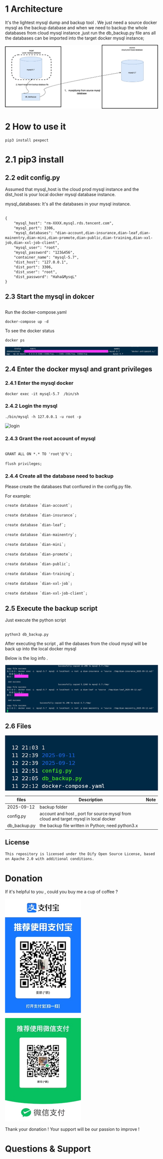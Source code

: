 # 1 Architecture 



   It's the lightest  mysql dump and backup tool .  We just need a source docker mysql as the backup database and when we need to backup the whole databases from cloud mysql instance ,just run  the db_backup.py file ans all the databases can be imported into the target docker mysql instance;



  

![Cloud-native-backup](./images/Cloud-native-backup.jpg)





# 2  How to use it 



```
pip3 install pexpect  
```



# 2.1  pip3 install 



## 2.2  edit  config.py 



Assumed that mysql_host is the cloud prod mysql instance  and the dist_host is your local docker mysql database instance.

mysql_databases:  It's all the databases in your mysql instance. 

```

{
    "mysql_host": "rm-XXXX.mysql.rds.tencent.com",
    "mysql_port": 3306,
    "mysql_databases": "dian-account,dian-insurance,dian-leaf,dian-mainentry,dian-mini,dian-promote,dian-public,dian-training,dian-xxl-job,dian-xxl-job-client",
    "mysql_user": "root",
    "mysql_password": "123&456",
    "container_name": "mysql-5.7",
    "dist_host": "127.0.0.1",
    "dist_port": 3306,
    "dist_user": "root",
    "dist_password": "Haha&MysqL"
}

```



## 2.3 Start the mysql in dokcer

##  

Run the docker-compose.yaml 

```
docker-compose up -d 
```

To see the docker status 

```
docker ps 
```

![docker](./images/docker.jpg)





## 2.4  Enter the docker mysql and grant privileges



### 2.4.1 Enter the mysql  docker 

```
docker exec -it mysql-5.7  /bin/sh  
```

### 2.4.2  Login the mysql 

```
./bin/mysql -h 127.0.0.1 -u root -p
```



![login](/Users/pengjiang/Desktop/tem/login.jpg)





### 2.4.3  Grant the root account of mysql 

```

GRANT ALL ON *.* TO 'root'@'%';

flush privileges;

```

### 2.4.4  Create  all the database need to backup 

Please create the databases that confiured in the config.py file. 

For example: 

```
create database `dian-account`;

create database `dian-insurance`;

create database `dian-leaf`;

create database `dian-mainentry`;

create database `dian-mini`;

create database `dian-promote`;

create database `dian-public`;

create database `dian-training`;

create database `dian-xxl-job`;

create database `dian-xxl-job-client`;
```



## 2.5 Execute the backup script 

Just execute the python script 

```

python3 db_backup.py 

```

After executing the script , all the dabases from the cloud mysql will be back up into the local docker mysql 

Below is the log info .

![backup-1](./images/backup-1.jpg)



##    2.6  Files 



![folder](./images/folder.jpg)

   





| files        | Description                                                  | Note |
| ------------ | ------------------------------------------------------------ | ---- |
| 2025-09-12   | backup folder                                                |      |
| config.py    | account and host , port for  source mysql from cloud and target mysql in local docker |      |
| db_backup.py | the backup file written in Python; need python3.x            |      |

 

## License

```
This repository is licensed under the Dify Open Source License, based on Apache 2.0 with additional conditions.

```

# 

# Donation



If it's helpful to you , could you buy me a cup of coffee ? 



![alipay](./images/alipay.jpg)



![wechat](./images/wechat.jpg)



  Thank your donation !  Your support will be our  passion to improve ! 

# Questions & Support 





